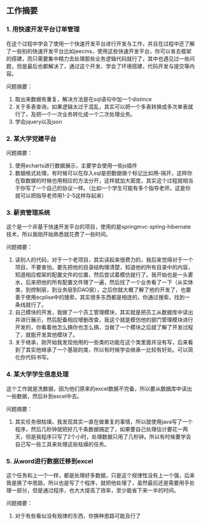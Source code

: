 ## 工作摘要

### 1. 用快速开发平台订单管理

在这个过程中学会了使用一个快速开发平台进行开发与工作，并且在过程中还了解了一些别的快速开发平台比如jeecms，使用这些快速开发平台，你可以省去框架的搭建，而只需要集中精力去处理那些业务逻辑代码就行了，其中也遇见过一些问题，但是最后也都解决了，通过这个开发，学会了环境搭建，代码开发与提交等内容。  

问题摘要：  

1. 取出来数据有重复，解决方法是在sql语句中加一个distince
2. 关于多表查询，如果逻辑太过于混乱，其实可以把一个多表转换成多次单表就行了，及把一个一次业务转化成一个二次处理业务。
3. 学会jquery以及json

### 2. 某大学党建平台

问题摘要：  

1. 使用echarts进行数据展示，主要学会使用一些js插件
2. 数据格式处理，有时候可以在存入sql是把数据做个标记比如用-隔开，这样你在取数据的时候也用相应的方法分开，这样就加大密度，其实这个过程就相当于你写了一个自己的协议一样。（比如一个学生可能有多个指导老师，这是你就可以把指导老师用1-2-5这样存起来）

### 3. 薪资管理系统
这个是一个非基于快速开发平台的项目，使用的是springmvc-spting-hibernate技术，所以我刚开始熟悉就花费了一些时间。  

问题摘要：  

1. 读别人的代码，对于一个老项目，其实读起来很费力的，我后来觉得对于一个项目，不要害怕，要先把他的目录结构理清楚，知道他的所有目录中的内容，知道相应框架的配置文件的位置，然后尝试着模仿就行了。我开始也是一头雾水，后来把他的所有配置文件理了一遍，然后找了一个业务看了一下（从实体类，到控制层，到业务层到DAO层），之后你就大概了解了他的开发了，也要善于使用ecplise中的搜索，其实很多东西都是相连的，你通过搜索，找到一条线就行了。
2. 自己模块的开发，我做了一个员工管理模块，其实就是把员工从数据库中读出并进行展示，然后配备相应增删改查，我这个就是模仿他的部门管理模块进行开发的，你看着他怎么搞你也怎么搞，当做了一个模块之后就了解了开发过程了，就能开发其他模块了。
3. 关于继承，刚开始我发现他用的一些类的功能在这个类里面并没有写，后来看到了其实他继承了一个基层的类，所以有时候学会继承一比较有好处。可以简化你代码书写。

### 4. 某大学学生信息处理

这个工作就是洗数据，因为他们原来的excel数据不完备，所以要从数据库中读出一些数据，然后补到excel中去。

问题摘要：  

1. 其实任务很枯燥，我发现其实一直在做重复的事情，所以就使用java写了一个程序，然后几秒钟就把好几千条数据搞定了，如果要自己处理估计要花一两天，但是我程序只写了2个小时，处理数据只用了几秒钟。所以有时候要学会自己写一些工具来处理这些枯燥的任务。

### 5. 从word进行数据迁移到excel

这个任务和上一个一样，都是处理好多数据，只是这个规律性没有上一个强，后来我是换了中思路，所以也是写了个程序，就把他处理了，虽然最后还是需要用手处理一部分，但是通过程序，也大大提高了效率，至少能省下来一半的时间。  

问题摘要：  

1. 对于有些看似没有规律的东西，你换种思路可能及行了
